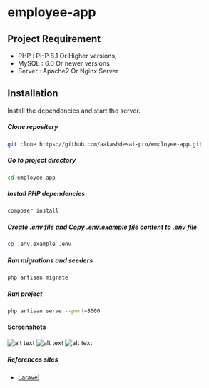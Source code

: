 # employee-app

## Project Requirement

- PHP : PHP 8.1 Or Higher versions,
- MySQL : 6.0 Or newer versions
- Server : Apache2 Or Nginx Server

## Installation

Install the dependencies and start the server.

##### Clone repositery

```sh
git clone https://github.com/aakashdesai-pro/employee-app.git
```

##### Go to project directory
```sh
cd employee-app
```

##### Install PHP dependencies
```sh
composer install
```

##### Create .env file and Copy .env.example file content to .env file
```sh
cp .env.example .env
```

##### Run migrations and seeders
```sh
php artisan migrate
```

##### Run project
```sh
php artisan serve --port=8000
```

#### Screenshots
![alt text](https://i.ibb.co/ryR3kzz/Screenshot-2023-12-28-133554.png)
![alt text](https://i.ibb.co/XC8VNvT/Screenshot-2023-12-28-133922.png)
![alt text](https://i.ibb.co/RQRRHSL/Screenshot-2023-12-28-134001.png)

##### References sites
- [Laravel](https://laravel.com/docs/10.x)
